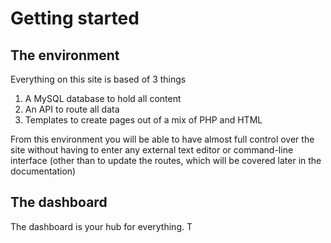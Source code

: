 # Getting started

## The environment
Everything on this site is based of 3 things
1. A MySQL database to hold all content
2. An API to route all data
3. Templates to create pages out of a mix of PHP and HTML

From this environment you will be able to have almost full control over the site 
without having to enter any external text editor or command-line interface 
(other than to update the routes, which will be covered later in the documentation)

## The dashboard
The dashboard is your hub for everything. T
